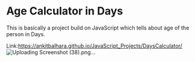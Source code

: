 # Age Calculator in Days

This is basically a project build on JavaScript which tells about age of the person in Days.

Link:https://ankitbalhara.github.io/JavaScript_Projects/DaysCalculator/
![Uploading Screenshot (38).png…]()
